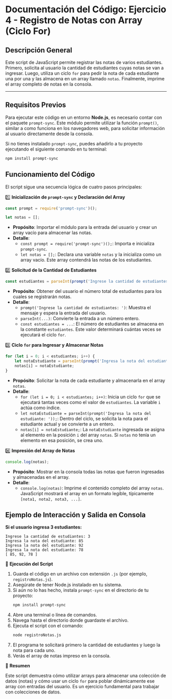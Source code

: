 # Documentación del Código: Ejercicio 4 - Registro de Notas con Array (Ciclo For)

## Descripción General

Este script de JavaScript permite registrar las notas de varios estudiantes. Primero, solicita al usuario la cantidad de estudiantes cuyas notas se van a ingresar. Luego, utiliza un ciclo `for` para pedir la nota de cada estudiante una por una y las almacena en un array llamado `notas`. Finalmente, imprime el array completo de notas en la consola.

---

## Requisitos Previos

Para ejecutar este código en un entorno **Node.js**, es necesario contar con el paquete `prompt-sync`. Este módulo permite utilizar la función `prompt()`, similar a como funciona en los navegadores web, para solicitar información al usuario directamente desde la consola.

Si no tienes instalado `prompt-sync`, puedes añadirlo a tu proyecto ejecutando el siguiente comando en tu terminal:

```bash
npm install prompt-sync
```

## Funcionamiento del Código

El script sigue una secuencia lógica de cuatro pasos principales:

1️⃣ **Inicialización de `prompt-sync` y Declaración del Array**

```js
const prompt = require('prompt-sync')();

let notas = [];
```

*   **Propósito**: Importar el módulo para la entrada del usuario y crear un array vacío para almacenar las notas.
*   **Detalle**:
    *   `const prompt = require('prompt-sync')();`: Importa e inicializa `prompt-sync`.
    *   `let notas = [];`: Declara una variable `notas` y la inicializa como un array vacío. Este array contendrá las notas de los estudiantes.

2️⃣ **Solicitud de la Cantidad de Estudiantes**

```js
const estudiantes = parseInt(prompt('Ingrese la cantidad de estudiantes: '));
```

*   **Propósito**: Obtener del usuario el número total de estudiantes para los cuales se registrarán notas.
*   **Detalle**:
    *   `prompt('Ingrese la cantidad de estudiantes: ')`: Muestra el mensaje y espera la entrada del usuario.
    *   `parseInt(...)`: Convierte la entrada a un número entero.
    *   `const estudiantes = ...`: El número de estudiantes se almacena en la constante `estudiantes`. Este valor determinará cuántas veces se ejecutará el ciclo `for`.

3️⃣ **Ciclo `for` para Ingresar y Almacenar Notas**

```js
for (let i = 0; i < estudiantes; i++) {
    let notaEstudiante = parseInt(prompt('Ingresa la nota del estudiante: '));
    notas[i] = notaEstudiante;
}
```

*   **Propósito**: Solicitar la nota de cada estudiante y almacenarla en el array `notas`.
*   **Detalle**:
    *   `for (let i = 0; i < estudiantes; i++)`: Inicia un ciclo `for` que se ejecutará tantas veces como el valor de `estudiantes`. La variable `i` actúa como índice.
    *   `let notaEstudiante = parseInt(prompt('Ingresa la nota del estudiante: '));`: Dentro del ciclo, se solicita la nota para el estudiante actual y se convierte a un entero.
    *   `notas[i] = notaEstudiante;`: La `notaEstudiante` ingresada se asigna al elemento en la posición `i` del array `notas`. Si `notas` no tenía un elemento en esa posición, se crea uno.

4️⃣ **Impresión del Array de Notas**

```js
console.log(notas);
```

*   **Propósito**: Mostrar en la consola todas las notas que fueron ingresadas y almacenadas en el array.
*   **Detalle**:
    *   `console.log(notas)`: Imprime el contenido completo del array `notas`. JavaScript mostrará el array en un formato legible, típicamente `[nota1, nota2, nota3, ...]`.

## Ejemplo de Interacción y Salida en Consola

**Si el usuario ingresa 3 estudiantes:**
```
Ingrese la cantidad de estudiantes: 3
Ingresa la nota del estudiante: 85
Ingresa la nota del estudiante: 92
Ingresa la nota del estudiante: 78
[ 85, 92, 78 ]
```

🚀 **Ejecución del Script**

1.  Guarda el código en un archivo con extensión `.js` (por ejemplo, `registroNotas.js`).
2.  Asegúrate de tener Node.js instalado en tu sistema.
3.  Si aún no lo has hecho, instala `prompt-sync` en el directorio de tu proyecto:
    ```bash
    npm install prompt-sync
    ```
4.  Abre una terminal o línea de comandos.
5.  Navega hasta el directorio donde guardaste el archivo.
6.  Ejecuta el script con el comando:
    ```bash
    node registroNotas.js
    ```
7.  El programa te solicitará primero la cantidad de estudiantes y luego la nota para cada uno.
8.  Verás el array de notas impreso en la consola.

🏁 **Resumen**

Este script demuestra cómo utilizar arrays para almacenar una colección de datos (notas) y cómo usar un ciclo `for` para poblar dinámicamente ese array con entradas del usuario. Es un ejercicio fundamental para trabajar con colecciones de datos.